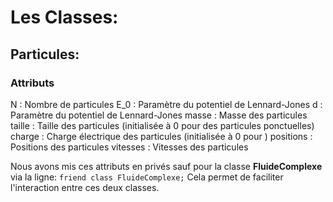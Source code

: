 # Les Classes:
## Particules:
### Attributs

N : Nombre de particules
E_0 : Paramètre du potentiel de Lennard-Jones
d : Paramètre du potentiel de Lennard-Jones
masse : Masse des particules
taille : Taille des particules (initialisée à 0 pour des particules ponctuelles)
charge : Charge électrique des particules (initialisée à 0 pour )
positions : Positions des particules
vitesses : Vitesses des particules

Nous avons mis ces attributs en privés sauf pour la classe **FluideComplexe** via la ligne:
    `friend class FluideComplexe;`
Cela permet de faciliter l'interaction entre ces deux classes.


